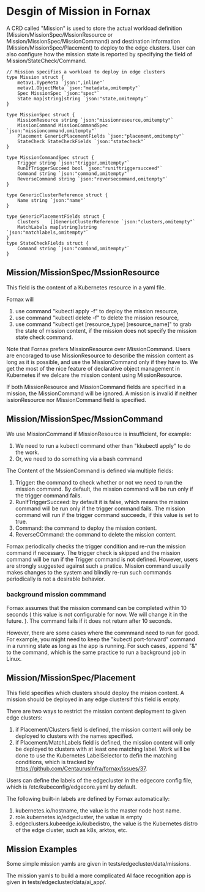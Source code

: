 # Desgin of Mission in Fornax

A CRD called "Mission" is used to store the actual workload definition (Mission/MissionSpec/MssionResource or Mission/MissionSpec/MissionCommand) and destination information (Mission/MissionSpec/Placement) to deploy to the edge clusters. User can also configure how the mission state is reported by specifying the field of Mission/StateCheck/Command.

```golang
// Mission specifies a workload to deploy in edge clusters
type Mission struct {
	metav1.TypeMeta `json:",inline"`
	metav1.ObjectMeta `json:"metadata,omitempty"`
	Spec MissionSpec `json:"spec"`
	State map[string]string `json:"state,omitempty"`
}

type MissionSpec struct {
	MissionResource string `json:"missionresource,omitempty"`
	MissionCommand MissionCommandSpec `json:"missioncommand,omitempty"`
	Placement GenericPlacementFields `json:"placement,omitempty"`
	StateCheck StateCheckFields `json:"statecheck"`
}

type MissionCommandSpec struct {
	Trigger string `json:"trigger,omitempty"`
	RunIfTriggerSucceed bool `json:"runiftriggersucceed"`
	Command string `json:"command,omitempty"`
	ReverseCommand string `json:"reversecommand,omitempty"`
}

type GenericClusterReference struct {
	Name string `json:"name"`
}

type GenericPlacementFields struct {
	Clusters    []GenericClusterReference `json:"clusters,omitempty"`
	MatchLabels map[string]string         `json:"matchlabels,omitempty"`
}
type StateCheckFields struct {
	Command string `json:"command,omitempty"`
}
```

## Mission/MissionSpec/MssionResource
This field is the content of a Kubernetes resource in a yaml file. 

Fornax will
1. use command "kubectl apply -f" to deploy the mission resource, 
2. use command "kubectl delete -f" to delete the mission resource, 
3. use command "kubectl get [resource_type] [resource_name]" to grab the state of mission content, if the mission does not specify the mission state check command. 

Note that Fornax prefers MissionResource over MissionCommand. Users are encoraged to use MissionResource to describe the mission content as long as it is possible, and use the MissionCommand only if they have to. We get the most of the nice feature of declarative object management in Kubernetes if we delcare the mission content using MissionResource.

If both MissionResource and MissionCommand fields are specified in a mission, the MissionCommand will be ignored. A mission is invalid if neither issionResource nor MissionCommand field is specified.

## Mission/MissionSpec/MssionCommand

We use MissionCommand if MissionResource is insufficient, for example:
1. We need to run a kubectl command other than "kkubectl apply" to do the work.
2. Or, we need to do something via a bash command

The Content of the MssionCommand is defined via multiple fields:
1. Trigger: the command to check whether or not we need to run the mission command. By default, the mission command will be run only if the trigger command fails.
2. RunIfTriggerSucceed: by default it is false, which means the mission command will be run only if the trigger command fails. The mission command will run if the trigger command succeeds, if this value is set to true.
3. Command: the command to deploy the mission content.
4. ReverseCOmmand: the command to delete the mission content. 

Fornax periodically checks the trigger condition and re-run the mission command if necessary. The trigger check is skipped and the mission command will be run if the Trigger command is not defined. However, users are strongly suggested against such a pratice. Mission command usually makes changes to the system and blindly re-run such commands periodically is not a desirable behavior.

### background mission commmand
Fornax assumes that the mission command can be completed within 10 seconds ( this value is not configurable for now. We will change it in the future. ). The command fails if it does not return after 10 seconds.

However, there are some cases where the commmand need to run for good. For example, you might need to keep the "kubectl port-forward" command in a running state as long as the app is running. For such cases, append "&" to the command, which is the same practice to run a background job in Linux. 

## Mission/MissionSpec/Placement
This field specifies which clusters should deploy the mision content. A mission should be deployed in any edge clustersif this field is empty.

There are two ways to restrict the mission content deployment to given edge clusters:
1. if Placement/Clusters field is defined, the mission content will only be deployed to clusters with the names specified.
1. if Placement/MatchLabels field is defined, the mission content will only be deployed to clusters with at least one matching label. Work will be done to use the Kubernetes LabelSelector to defin the matching conditions, which is tracked by https://github.com/CentaurusInfra/fornax/issues/37.

Users can define the labels of the edgecluster in the edgecore config file, which is /etc/kubeconfig/edgecore.yaml by default. 

The following built-in labels are defined by Fornax automatically:
1. kubernetes.io/hostname, the value is the master node host name.
2. role.kubernetes.io/edgecluster, the value is empty
3. edgeclusters.kubeedge.io/kubedistro, the value is the Kubernetes distro of the edge cluster, such as k8s, arktos, etc. 


## Mission Examples
Some simple mission yamls are given in tests/edgecluster/data/missions.

The mission yamls to build a more complicated AI face recognition app is given in tests/edgecluster/data/ai_app/.